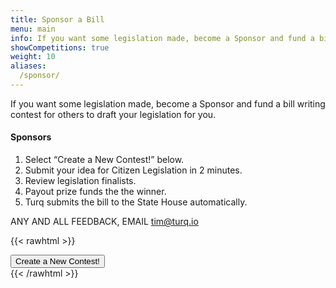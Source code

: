 ```yaml
---
title: Sponsor a Bill
menu: main
info: If you want some legislation made, become a Sponsor and fund a bill writing contest for others to draft your legislation for you.
showCompetitions: true
weight: 10
aliases:
  /sponsor/
---
```


If you want some legislation made, become a Sponsor and fund a bill writing contest for others to draft your legislation for you.  

#### Sponsors

1. Select “Create a New Contest!” below.
2. Submit your idea for Citizen Legislation in 2 minutes.
2. Review legislation finalists.
3. Payout prize funds the the winner.
4. Turq submits the bill to the State House automatically.  

ANY AND ALL FEEDBACK, EMAIL [tim@turq.io](mailto:tim@turq.io)  

{{< rawhtml >}}
<br>
<div>
<a href="/admin/#/collections/Competitions/new" target="_blank"><button type="button" class="btn btn-secondary btn-lg">Create a New Contest!</button></a>
</div>
{{< /rawhtml >}}
